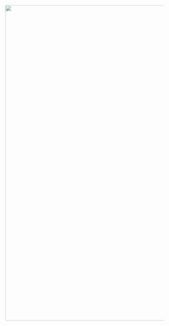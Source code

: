 <div id="header" align="center">
  <img src="https://media.tenor.com/fSDhYCDcVTIAAAAd/fallout.gif" width="1000"/>
</div>

